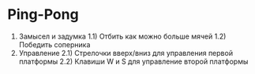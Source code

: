 # Ping-Pong

1) Замысел и задумка
   1.1) Отбить как можно больше мячей
   1.2) Победить соперника
3) Управление
   2.1) Стрелочки вверх/вниз для управления первой платформы
   2.2) Клавиши W и S для управление второй платформы
